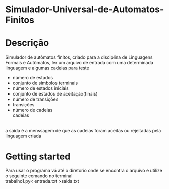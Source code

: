 # Simulador-Universal-de-Automatos-Finitos
<h1>Descrição</h1>
Simulador de autômatos finitos, criado para a disciplina de Linguagens Formais e Autômatos, ler um arquivo de entrada com uma determinada linguagem e algumas cadeias para teste
<table>
<ul>
<li>número de estados</li>
<li>conjunto de simbolos terminais</li>
<li>número de estados iniciais</li>
<li>conjunto de estados de aceitação(finais)</li>
<li>número de transições</li>
<li>transições</li>
<li>número de cadeias</li>
</li>cadeias</li>
</ul>
</table>
a saída é a menssagem de que as cadeias foram aceitas ou rejeitadas pela linguagem criada

<h1>Getting started</h1>
Para usar o programa vá até o diretorio onde se encontra o arquivo e utilize o seguinte comando no terminal
<br>trabalho1.py< entrada.txt >saida.txt

